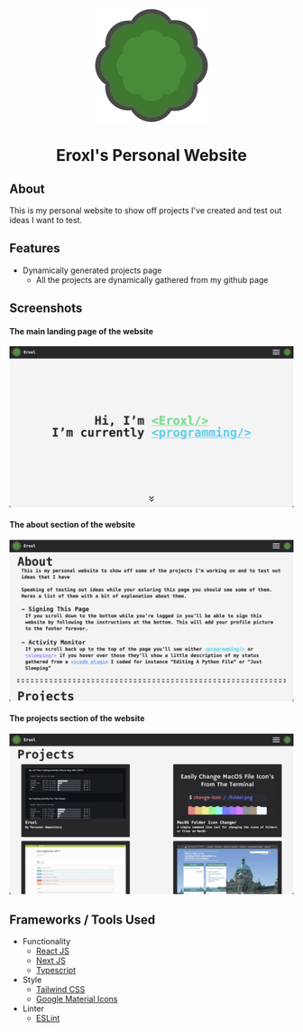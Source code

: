 <p align="center">
  <img src="./images/Logo.png" height=200 />
</p>

<h1 align="center">
Eroxl's Personal Website
</h1>

## About
This is my personal website to show off projects I've created and test out ideas I want to test.

## Features
* Dynamically generated projects page
  * All the projects are dynamically gathered from my github page

## Screenshots
#### The main landing page of the website
![Main Page Screenshot](./images/Landing%20Page.png)

#### The about section of the website
![About Page Screenshot](./images/About%20Page.png)

#### The projects section of the website
![Projects Page Screenshot](./images/Projects%20Page.png)

## Frameworks / Tools Used
* Functionality
  * [React JS](https://reactjs.org/)
  * [Next JS](https://nextjs.org/)
  * [Typescript](https://www.typescriptlang.org/)
* Style
  * [Tailwind CSS](https://tailwindcss.com/)
  * [Google Material Icons](https://fonts.google.com/icons?selected=Material+Icons:beenhere)
* Linter
  * [ESLint](https://eslint.org/)
